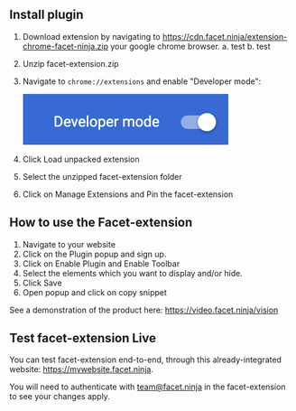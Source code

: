 ## Install plugin

1. Download extension by navigating to https://cdn.facet.ninja/extension-chrome-facet-ninja.zip your google chrome browser. 
 a. test
 b. test
1. Unzip facet-extension.zip
1. Navigate to `chrome://extensions` and enable "Developer mode":

   ![Developer mode](./developer_mode.png)

1. Click Load unpacked extension
1. Select the unzipped facet-extension folder
1. Click on Manage Extensions and Pin the facet-extension

## How to use the Facet-extension

1. Navigate to your website
1. Click on the Plugin popup and sign up.
1. Click on Enable Plugin and Enable Toolbar
1. Select the elements which you want to display and/or hide.
1. Click Save
1. Open popup and click on copy snippet

See a demonstration of the product here: https://video.facet.ninja/vision

## Test facet-extension Live

You can test facet-extension end-to-end, through this already-integrated website: https://mywebsite.facet.ninja.

You will need to authenticate with team@facet.ninja in the facet-extension to see your changes apply.
